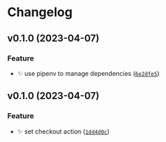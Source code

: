 # Changelog

<!--next-version-placeholder-->

## v0.1.0 (2023-04-07)
### Feature
* :sparkles: use pipenv to manage dependencies ([`6e2dfe5`](https://github.com/danielramirez30/python-project-template/commit/6e2dfe573c401e9e7f7a964a00c88b3903b73a41))

## v0.1.0 (2023-04-07)
### Feature
* :sparkles: set checkout action ([`1dd4d0c`](https://github.com/danielramirez30/python-project-template/commit/1dd4d0cda2f5b9cd5123d609b683db77ac6e2822))
